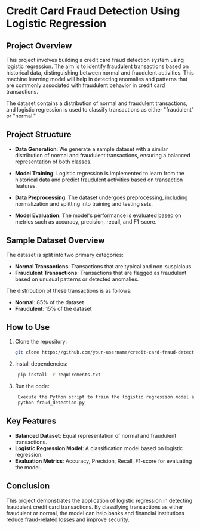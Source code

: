 # Credit Card Fraud Detection Using Logistic Regression

## Project Overview
This project involves building a credit card fraud detection system using logistic regression. The aim is to identify fraudulent transactions based on historical data, distinguishing between normal and fraudulent activities. This machine learning model will help in detecting anomalies and patterns that are commonly associated with fraudulent behavior in credit card transactions.

The dataset contains a distribution of normal and fraudulent transactions, and logistic regression is used to classify transactions as either "fraudulent" or "normal."

## Project Structure

- **Data Generation**: We generate a sample dataset with a similar distribution of normal and fraudulent transactions, ensuring a balanced representation of both classes.
  
- **Model Training**: Logistic regression is implemented to learn from the historical data and predict fraudulent activities based on transaction features.

- **Data Preprocessing**: The dataset undergoes preprocessing, including normalization and splitting into training and testing sets.

- **Model Evaluation**: The model's performance is evaluated based on metrics such as accuracy, precision, recall, and F1-score.

## Sample Dataset Overview
The dataset is split into two primary categories:

- **Normal Transactions**: Transactions that are typical and non-suspicious.
- **Fraudulent Transactions**: Transactions that are flagged as fraudulent based on unusual patterns or detected anomalies.

The distribution of these transactions is as follows:

- **Normal**: 85% of the dataset
- **Fraudulent**: 15% of the dataset

## How to Use

1. Clone the repository:  
   ```bash
   git clone https://github.com/your-username/credit-card-fraud-detection.git
2. Install dependencies:
   ```bash
    pip install -r requirements.txt
3. Run the code:
   ```bash
    Execute the Python script to train the logistic regression model and analyze the results:
    python fraud_detection.py

## Key Features

- **Balanced Dataset**: Equal representation of normal and fraudulent transactions.
- **Logistic Regression Model**: A classification model based on logistic regression.
- **Evaluation Metrics**: Accuracy, Precision, Recall, F1-score for evaluating the model.

## Conclusion
This project demonstrates the application of logistic regression in detecting fraudulent credit card transactions. By classifying transactions as either fraudulent or normal, the model can help banks and financial institutions reduce fraud-related losses and improve security.


